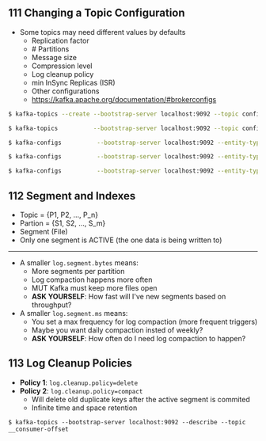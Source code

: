 
## 111 Changing a Topic Configuration
* Some topics may need different values by defaults
  * Replication factor
  * \# Partitions
  * Message size
  * Compression level
  * Log cleanup policy
  * min InSync Replicas (ISR)
  * Other configurations
  * https://kafka.apache.org/documentation/#brokerconfigs

```bash
$ kafka-topics --create --bootstrap-server localhost:9092 --topic configured-topic --replication-factor 1 --partitions 3

$ kafka-topics          --bootstrap-server localhost:9092 --topic configured-topic --describe

$ kafka-configs          --bootstrap-server localhost:9092 --entity-type topics --entity-name configured-topic --describe

$ kafka-configs          --bootstrap-server localhost:9092 --entity-type topics --entity-name configured-topic --alter --add-config min.insync.replicas=2

$ kafka-configs          --bootstrap-server localhost:9092 --entity-type topics --entity-name configured-topic --alter --delete-config min.insync.replicas
```

## 112 Segment and Indexes
* Topic = {P1, P2, ..., P_n}
* Partion = {S1, S2, ..., S_m}
* Segment (File)
* Only one segment is ACTIVE (the one data is being written to)
***
* A smaller `log.segment.bytes` means:
  * More segments per partition
  * Log compaction happens more often
  * MUT Kafka must keep more files open
  * __ASK YOURSELF__: How fast will I've new segments based on throughput? 
* A smaller `log.segment.ms` means:
  * You set a max frequency for log compaction (more frequent triggers)
  * Maybe you want daily compaction insted of weekly?
  * __ASK YOURSELF__: How often do I need log compaction to happen?

## 113 Log Cleanup Policies
* __Policy 1__: `log.cleanup.policy=delete`
* __Policy 2__: `log.cleanup.policy=compact`
  * Will delete old duplicate keys after the active segment is commited
  * Infinite time and space retention
```
$ kafka-topics --bootstrap-server localhost:9092 --describe --topic __consumer-offset
```
